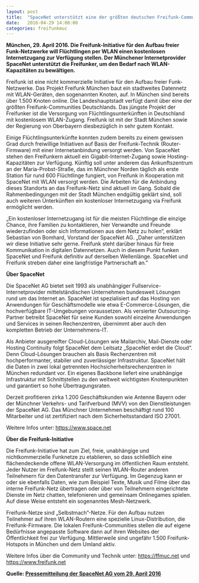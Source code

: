 ```yaml
---
layout: post
title:  "SpaceNet unterstützt eine der größten deutschen Freifunk-Communities"
date:   2016-04-29 14:00:00
categories: freifunkmuc
---
```


**München, 29. April 2016. Die Freifunk-Initiative für den Aufbau freier Funk-Netzwerke will Flüchtlingen per WLAN einen kostenlosen Internetzugang zur Verfügung stellen. Der Münchener Internetprovider SpaceNet unterstützt die Freifunker, um den Bedarf nach WLAN-Kapazitäten zu bewältigen.**

Freifunk ist eine nicht kommerzielle Initiative für den Aufbau freier Funk-Netzwerke. Das Projekt Freifunk München baut ein stadtweites Datennetz mit WLAN-Geräten, den sogenannten Knoten, auf. In München sind bereits über 1.500 Knoten online. Die Landeshauptstadt verfügt damit über eine der größten Freifunk-Communities Deutschlands. Das jüngste Projekt der Freifunker ist die Versorgung von Flüchtlingsunterkünften in Deutschland mit kostenlosem WLAN-Zugang. Freifunk ist mit der Stadt München sowie der Regierung von Oberbayern diesbezüglich in sehr gutem Kontakt.

Einige Flüchtlingsunterkünfte konnten zudem bereits zu einem gewissen Grad durch freiwillige Initiativen auf Basis der Freifunk-Technik (Router-Firmware) mit einer Internetanbindung versorgt werden. Von SpaceNet stehen den Freifunkern aktuell ein Gigabit-Internet-Zugang sowie Hosting-Kapazitäten zur Verfügung. Künftig soll unter anderem das Ankunftszentrum an der Maria-Probst-Straße, das im Münchner Norden täglich als erste Station für rund 600 Flüchtlinge fungiert, von Freifunk in Kooperation mit SpaceNet mit WLAN versorgt werden. Die Arbeiten für die Anbindung dieses Standorts an das Freifunk-Netz sind aktuell im Gang. Sobald die Rahmenbedingungen mit der Stadt München endgültig geklärt sind, soll auch weiteren Ünterkünften ein kostenloser Internetzugang via Freifunk ermöglicht werden.

„Ein kostenloser Internetzugang ist für die meisten Flüchtlinge die einzige Chance, ihre Familien zu kontaktieren, hier Verwandte und Freunde wiederzufinden oder sich Informationen aus dem Netz zu holen“, erklärt Sebastian von Bomhard, Vorstand der SpaceNet AG. „Daher unterstützen wir diese Initiative sehr gerne. Freifunk steht darüber hinaus für freie Kommunikation in digitalen Datennetzen. Auch in diesem Punkt funken SpaceNet und Freifunk definitiv auf derselben Wellenlänge. SpaceNet und Freifunk streben daher eine langfristige Partnerschaft an.”

**Über SpaceNet**

Die SpaceNet AG bietet seit 1993 als unabhängiger Fullservice-Internetprovider mittelständischen Unternehmen bundesweit Lösungen rund um das Internet an. SpaceNet ist spezialisiert auf das Hosting von Anwendungen für Geschäftsmodelle wie etwa E-Commerce-Lösungen, die hochverfügbare IT-Umgebungen voraussetzen. Als versierter Outsourcing-Partner betreibt SpaceNet für seine Kunden sowohl einzelne Anwendungen und Services in seinen Rechenzentren, übernimmt aber auch den kompletten Betrieb der Unternehmens-IT.

Als Anbieter ausgereifter Cloud-Lösungen wie Mailarchiv, Mail-Dienste oder Hosting Continuity folgt SpaceNet dem Leitsatz „SpaceNet erdet die Cloud“. Denn Cloud-Lösungen brauchen als Basis Rechenzentren mit hochperformanter, stabiler und zuverlässiger Infrastruktur. SpaceNet hält die Daten in zwei lokal getrennten Hochsicherheitsrechenzentren in München redundant vor. Ein eigenes Backbone liefert eine unabhängige Infrastruktur mit Schnittstellen zu den weltweit wichtigsten Knotenpunkten und garantiert so hohe Übertragungsraten.

Derzeit profitieren zirka 1.200 Geschäftskunden wie Antenne Bayern oder der Münchner Verkehrs- und Tarifverbund (MVV) von den Dienstleistungen der SpaceNet AG. Das Münchner Unternehmen beschäftigt rund 100 Mitarbeiter und ist zertifiziert nach dem Sicherheitsstandard ISO 27001.

Weitere Infos unter: https://www.space.net

**Über die Freifunk-Initiative**

Die Freifunk-Initiative hat zum Ziel, freie, unabhängige und nichtkommerzielle Funknetze zu etablieren, so dass schließlich eine flächendeckende offene WLAN-Versorgung im öffentlichen Raum entsteht. Jeder Nutzer im Freifunk-Netz stellt seinen WLAN-Router anderen Teilnehmern für den Datentransfer zur Verfügung. Im Gegenzug kann er oder sie ebenfalls Daten, wie zum Beispiel Texte, Musik und Filme über das interne Freifunk-Netz übertragen oder über von Teilnehmern eingerichtete Dienste im Netz chatten, telefonieren und gemeinsam Onlinegames spielen. Auf diese Weise entsteht ein sogenanntes Mesh-Netzwerk.

Freifunk-Netze sind „Selbstmach”-Netze. Für den Aufbau nutzen Teilnehmer auf ihren WLAN-Routern eine spezielle Linux-Distribution, die Freifunk-Firmware. Die lokalen Freifunk-Communities stellen die auf eigene Bedürfnisse angepasste Software dann auf ihren Websites der Öffentlichkeit frei zur Verfügung. Mittlerweile sind ungefähr 1.500 Freifunk-Hotspots in München und dem Umland aktiv. 

Weitere Infos über die Community und Technik unter: https://ffmuc.net und https://www.freifunk.net


**Quelle: [Pressemitteilung der SpaceNet AG vom 29. April 2016](https://www.space.net/it-expertenwissen/aktuelles/unternehmen/detail-unternehmensnews/titel/spacenet-unterstuetzt-eine-der-groessten-deutschen-freifunk-communities/News/detail/index.html?actbackPid=1247&cHash=1dcaab9cec56b4b76ee0d95002793cb3)**
